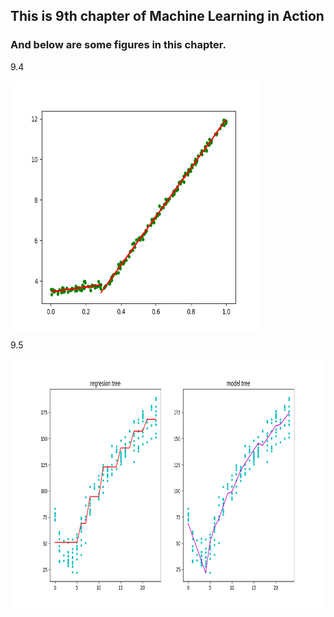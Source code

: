 ## This is 9th chapter of Machine Learning in Action

### And below are some figures in this chapter.

9.4

<img src="9_4.png" width = "400" height = "400" alt="9.4" align=center />


9.5

<img src="9_5.png" width = "800" height = "400" alt="9.5" align=center />
